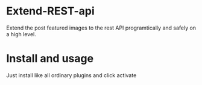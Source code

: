 # Extend-REST-api
Extend the post featured images to the rest API programtically and safely on a high level.

# Install and usage
Just install like all ordinary plugins and click activate
